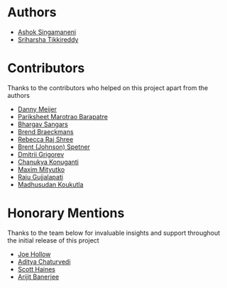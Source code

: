 # Authors
* [Ashok Singamaneni](https://www.linkedin.com/in/ashok-singamaneni-193b1a32/)
* [Sriharsha Tikkireddy](https://www.linkedin.com/in/sriharsha-tikkireddy/)

# Contributors
Thanks to the contributors who helped on this project apart from the authors
* [Danny Meijer](https://www.linkedin.com/in/dannydatascientist/)
* [Pariksheet Marotrao Barapatre](https://www.linkedin.com/in/pari-data-products/)
* [Bhargav Sangars](https://www.linkedin.com/in/bhargav-sangars-a4b61037/)
* [Brend Braeckmans](https://www.linkedin.com/in/brendbraeckmans/)
* [Rebecca Raj Shree](https://www.linkedin.com/in/rebecca-raj-shree/)
* [Brent (Johnson) Spetner](https://www.linkedin.com/in/brentjohnsoneng/)
* [Dmitrii Grigorev](https://www.linkedin.com/in/dmitrii-grigorev-074739135/)
* [Chanukya Konuganti](https://www.linkedin.com/in/chanukyakonuganti/)
* [Maxim Mityutko](https://www.linkedin.com/in/mityutko/)
* [Raju Gujjalapati](https://in.linkedin.com/in/raju-gujjalapati-470a88171)
* [Madhusudan Koukutla](https://www.linkedin.com/in/madhusudan-reddy/)

# Honorary Mentions
Thanks to the team below for invaluable insights and support throughout the initial release of this project

* [Joe Hollow](https://www.linkedin.com/in/joe-hollow-23088b1/)
* [Aditya Chaturvedi](https://www.linkedin.com/in/chaturvediaditya/)
* [Scott Haines](https://www.linkedin.com/in/scotthaines/)
* [Arijit Banerjee](https://www.linkedin.com/in/massborn/)
